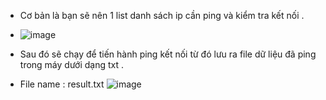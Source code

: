 - Cơ bản là bạn sẽ nên 1 list danh sách ip cần ping và kiểm tra kết nối .
- ![image](https://github.com/user-attachments/assets/5b337f78-3ecc-43e4-8e0a-d06f4288160d)

- Sau đó sẽ chạy để tiến hành ping kết nối từ đó lưu ra file dữ liệu đã ping trong máy dưới dạng txt .
- File name : result.txt
![image](https://github.com/user-attachments/assets/0bafd807-d9dd-4ac9-a911-d941e4ad3eb0)
